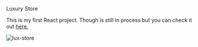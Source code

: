 Luxury Store

This is my first React project. Though is still in process but you can check it out <a href="https://eugenia-villegas.github.io/luxury-bookstore">here.</a>

![lux-store](https://user-images.githubusercontent.com/64622020/169385045-4014fb71-d0ed-4884-995e-35744cac7396.png)

